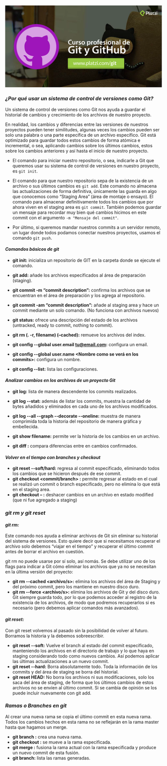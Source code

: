 
![](git1.jpg "San Juan Mountains")

### ***¿Por qué usar un sistema de control de versiones como Git?***

 Un sistema de control de versiones como Git nos ayuda a guardar el historial de cambios y crecimiento de los archivos de nuestro proyecto.

 En realidad, los cambios y diferencias entre las versiones de nuestros proyectos pueden tener similitudes, algunas veces los cambios pueden ser solo una palabra o una parte específica de un archivo específico. Git está optimizado para guardar todos estos cambios de forma atómica e incremental, o sea, aplicando cambios sobre los últimos cambios, estos sobre los cambios anteriores y así hasta el inicio de nuestro proyecto.

 * El comando para iniciar nuestro repositorio, o sea, indicarle a Git que queremos usar su sistema de control de versiones en nuestro proyecto, es `git init`.

 * El comando para que nuestro repositorio sepa de la existencia de un archivo o sus últimos cambios es `git add`. Este comando no almacena las actualizaciones de forma definitiva, únicamente las guarda en algo que conocemos como “Staging Area” (área de montaje o ensayo).
 El comando para almacenar definitivamente todos los cambios que por ahora viven en el staging area es `git commit`. También podemos guardar un mensaje para recordar muy bien qué cambios hicimos en este commit con el argumento `-m "Mensaje del commit"`.
 * Por último, si queremos mandar nuestros commits a un servidor remoto, un lugar donde todos podamos conectar nuestros proyectos, usamos el comando `git push`.

#### ***Comandos básicos de git***

 * **git init:**  inicializa un repositorio de GIT en la carpeta donde se ejecute el comando.

 * **git add:** añade los archivos especificados al área de preparación (staging).
 
 * **git commit -m “commit description”:** confirma los archivos que se encuentran en el área de preparación y los agrega al repositorio.

 * **git commit -am “commit description”:** añade al staging area y hace un commit mediante un solo comando. (No funciona con archivos nuevos)

 * **git status:** ofrece una descripción del estado de los archivos (untracked, ready to commit, nothing to commit).

 * **git rm (. -r, filename) (–cached):** remueve los archivos del index.

 * **git config --global user.email tu@email.com:** configura un email.

 * **git config --global user.name <Nombre como se verá en los commits>:** configura un nombre.

 * **git config --list:** lista las configuraciones.

#### ***Analizar cambios en los archivos de un proyecto Git***

 * **git log:** lista de manera descendente los commits realizados.

 * **git log --stat:** además de listar los commits, muestra la cantidad de bytes añadidos y eliminados en cada uno de los archivos modificados.

 * **git log --all --graph --decorate --oneline:** muestra de manera comprimida toda la historia del repositorio de manera gráfica y embellecida.
 * **git show filename:** permite ver la historia de los cambios en un archivo.
 * **git diff <commit1> <commit2>:** compara diferencias entre en cambios confirmados.

#### ***Volver en el tiempo con branches y checkout***
 * **git reset <commit> --soft/hard:** regresa al commit especificado, eliminando todos los cambios que se hicieron después de ese commit.
 * **git checkout <commit/branch> <filename>:** permite regresar al estado en el cual se realizó un commit o branch especificado, pero no elimina lo que está en el staging area.
 * **git checkout – <filePath>:** deshacer cambios en un archivo en estado modified (que ni fue agregado a staging)

### ***git rm y git reset***
 
 #### ***git rm:*** 
 Este comando nos ayuda a eliminar archivos de Git sin eliminar su historial del sistema de versiones. Esto quiere decir que si necesitamos recuperar el archivo solo debemos “viajar en el tiempo” y recuperar el último commit antes de borrar el archivo en cuestión. 

 git rm no puede usarse por sí solo, así nomás. Se debe utilizar uno de los flags para indicar a Git cómo eliminar los archivos que ya no se necesitan en la última versión del proyecto:

 * **git rm --cached <archivo/s>:** elimina los archivos del área de Staging y del próximo commit, pero los mantiene en nuestro disco duro.
 * **git rm --force <archivo/s>:** elimina los archivos de Git y del disco duro. Git siempre guarda todo, por lo que podemos acceder al registro de la existencia de los archivos, de modo que podremos recuperarlos si es necesario (pero debemos aplicar comandos más avanzados).
 
 #### ***git reset:***
 Con git reset volvemos al pasado sin la posibilidad de volver al futuro. Borramos la historia y la debemos sobreescribir.

 * **git reset --soft:** Vuelve el branch al estado del commit especificado, manteniendo los archivos en el directorio de trabajo y lo que haya en staging considerando todo como nuevos cambios. Así podemos aplicar las últimas actualizaciones a un nuevo commit.
 * **git reset --hard:** Borra absolutamente todo. Toda la información de los commits y del área de staging se borra del historial.
 * **git reset HEAD:** No borra los archivos ni sus modificaciones, solo los saca del área de staging, de forma que los últimos cambios de estos archivos no se envíen al último commit. Si se cambia de opinión se los puede incluir nuevamente con git add.

### ***Ramas o Branches en git***
 Al crear una nueva rama se copia el último commit en esta nueva rama. Todos los cambios hechos en esta rama no se reflejarán en la rama master hasta que hagamos un merge.

 * **git branch <new branch>:** crea una nueva rama.
 * **git checkout <branch name>:** se mueve a la rama especificada.
 * **git merge <branch name>:** fusiona la rama actual con la rama especificada y produce un nuevo commit de esta fusión.
 * **git branch:** lista las ramas generadas.